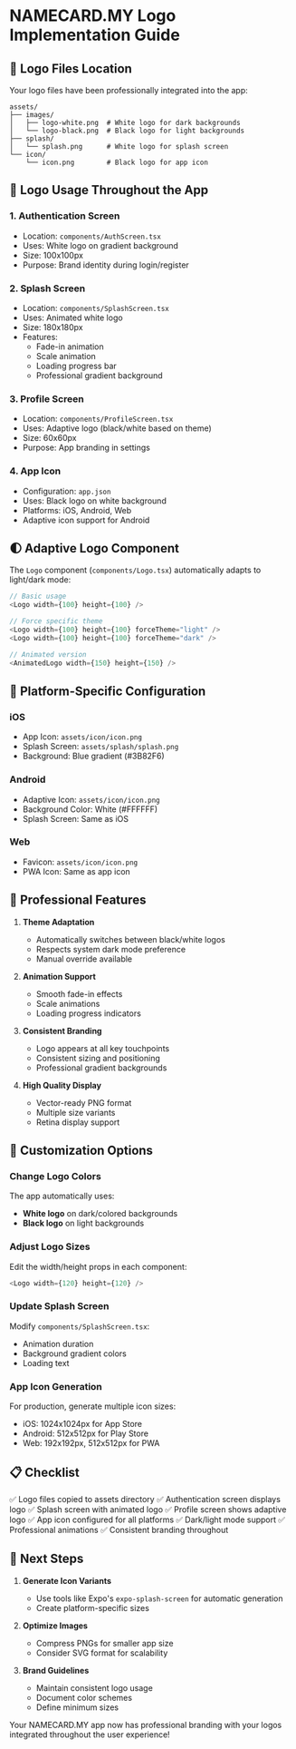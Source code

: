 # NAMECARD.MY Logo Implementation Guide

## 📁 Logo Files Location

Your logo files have been professionally integrated into the app:

```
assets/
├── images/
│   ├── logo-white.png  # White logo for dark backgrounds
│   └── logo-black.png  # Black logo for light backgrounds
├── splash/
│   └── splash.png      # White logo for splash screen
└── icon/
    └── icon.png        # Black logo for app icon
```

## 🎨 Logo Usage Throughout the App

### 1. **Authentication Screen**
- Location: `components/AuthScreen.tsx`
- Uses: White logo on gradient background
- Size: 100x100px
- Purpose: Brand identity during login/register

### 2. **Splash Screen**
- Location: `components/SplashScreen.tsx`
- Uses: Animated white logo
- Size: 180x180px
- Features:
  - Fade-in animation
  - Scale animation
  - Loading progress bar
  - Professional gradient background

### 3. **Profile Screen**
- Location: `components/ProfileScreen.tsx`
- Uses: Adaptive logo (black/white based on theme)
- Size: 60x60px
- Purpose: App branding in settings

### 4. **App Icon**
- Configuration: `app.json`
- Uses: Black logo on white background
- Platforms: iOS, Android, Web
- Adaptive icon support for Android

## 🌓 Adaptive Logo Component

The `Logo` component (`components/Logo.tsx`) automatically adapts to light/dark mode:

```typescript
// Basic usage
<Logo width={100} height={100} />

// Force specific theme
<Logo width={100} height={100} forceTheme="light" />
<Logo width={100} height={100} forceTheme="dark" />

// Animated version
<AnimatedLogo width={150} height={150} />
```

## 📱 Platform-Specific Configuration

### iOS
- App Icon: `assets/icon/icon.png`
- Splash Screen: `assets/splash/splash.png`
- Background: Blue gradient (#3B82F6)

### Android
- Adaptive Icon: `assets/icon/icon.png`
- Background Color: White (#FFFFFF)
- Splash Screen: Same as iOS

### Web
- Favicon: `assets/icon/icon.png`
- PWA Icon: Same as app icon

## 🎯 Professional Features

1. **Theme Adaptation**
   - Automatically switches between black/white logos
   - Respects system dark mode preference
   - Manual override available

2. **Animation Support**
   - Smooth fade-in effects
   - Scale animations
   - Loading progress indicators

3. **Consistent Branding**
   - Logo appears at all key touchpoints
   - Consistent sizing and positioning
   - Professional gradient backgrounds

4. **High Quality Display**
   - Vector-ready PNG format
   - Multiple size variants
   - Retina display support

## 🔧 Customization Options

### Change Logo Colors
The app automatically uses:
- **White logo** on dark/colored backgrounds
- **Black logo** on light backgrounds

### Adjust Logo Sizes
Edit the width/height props in each component:
```typescript
<Logo width={120} height={120} />
```

### Update Splash Screen
Modify `components/SplashScreen.tsx`:
- Animation duration
- Background gradient colors
- Loading text

### App Icon Generation
For production, generate multiple icon sizes:
- iOS: 1024x1024px for App Store
- Android: 512x512px for Play Store
- Web: 192x192px, 512x512px for PWA

## 📋 Checklist

✅ Logo files copied to assets directory
✅ Authentication screen displays logo
✅ Splash screen with animated logo
✅ Profile screen shows adaptive logo
✅ App icon configured for all platforms
✅ Dark/light mode support
✅ Professional animations
✅ Consistent branding throughout

## 🚀 Next Steps

1. **Generate Icon Variants**
   - Use tools like Expo's `expo-splash-screen` for automatic generation
   - Create platform-specific sizes

2. **Optimize Images**
   - Compress PNGs for smaller app size
   - Consider SVG format for scalability

3. **Brand Guidelines**
   - Maintain consistent logo usage
   - Document color schemes
   - Define minimum sizes

Your NAMECARD.MY app now has professional branding with your logos integrated throughout the user experience!